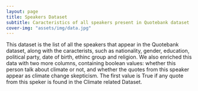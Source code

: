 ```yaml
---
layout: page
title: Speakers Dataset
subtitle: Caracteristics of all speakers present in Quotebank dataset
cover-img: "assets/img/data.jpg"
---
```


This dataset is the list of all the speakers that appear in the Quotebank dataset, along with the caracterists, such as nationality, gender, education, political party, 
date of birth, ethinc group and religion. We also enriched this data with two more columns, containing boolean values: whether this person talk about climate or not, 
and whether the quotes from this speaker appear as climate change skepticism. The first value is True if any quote from this speker is found in the Climate related 
Dataset.
